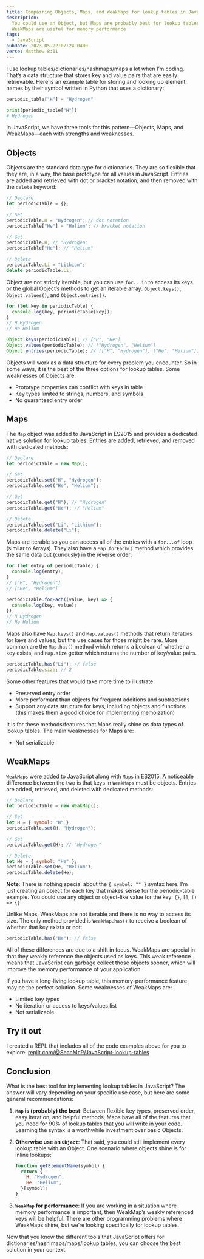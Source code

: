 ```yaml
---
title: Compairing Objects, Maps, and WeakMaps for lookup tables in JavaScript
description:
  You could use an Object, but Maps are probably best for lookup tables and
  WeakMaps are useful for memory performance    
tags:
  - JavaScript
pubDate: 2023-05-22T07:24-0400
verse: Matthew 8:11
---
```


I use lookup tables/dictionaries/hashmaps/maps a lot when I’m coding. That’s a
data structure that stores key and value pairs that are easily retrievable. Here
is an example table for storing and looking up element names by their symbol
written in Python that uses a dictionary:

```python
periodic_table["H"] = "Hydrogen"

print(periodic_table["H"])
# Hydrogen
```

In JavaScript, we have three tools for this pattern—Objects, Maps, and
WeakMaps—each with strengths and weaknesses.

## Objects

Objects are the standard data type for dictionaries. They are so flexible that
they are, in a way, the base prototype for all values in JavaScript. Entries are
added and retrieved with dot or bracket notation, and then removed with the
`delete` keyword:

```js
// Declare
let periodicTable = {};

// Set
periodicTable.H = "Hydrogen"; // dot notation
periodicTable["He"] = "Helium"; // bracket notation

// Get
periodicTable.H; // "Hydrogen"
periodicTable["He"]; // "Helium"

// Delete
periodicTable.Li = "Lithium";
delete periodicTable.Li;
```

Object are not strictly iterable, but you can use `for...in` to access its keys
or the global Object’s methods to get an iterable array: `Object.keys()`,
`Object.values()`, and `Object.entries()`.

```js
for (let key in periodicTable) {
  console.log(key, periodicTable[key]);
}
// H Hydrogen
// He Helium

Object.keys(periodicTable); // ["H", "He"]
Object.values(periodicTable); // ["Hydrogen", "Helium"]
Object.entries(periodicTable); // [["H", "Hydrogen"], ["He", "Helium"]]
```

Objects will work as a data structure for every problem you encounter. So in
some ways, it is the best of the three options for lookup tables. Some
weaknesses of Objects are:

- Prototype properties can conflict with keys in table
- Key types limited to strings, numbers, and symbols
- No guaranteed entry order

## Maps

The `Map` object was added to JavaScript in ES2015 and provides a dedicated
native solution for lookup tables. Entries are added, retrieved, and removed
with dedicated methods:

```js
// Declare
let periodicTable = new Map();

// Set
periodicTable.set("H", "Hydrogen");
periodicTable.set("He", "Helium");

// Get
periodicTable.get("H"); // "Hydrogen"
periodicTable.get("He"); // "Helium"

// Delete
periodicTable.set("Li", "Lithium");
periodicTable.delete("Li");
```

Maps are iterable so you can access all of the entries with a `for...of` loop
(similar to Arrays). They also have a `Map.forEach()` method which provides the
same data but (curiously) in the reverse order:

```js
for (let entry of periodicTable) {
  console.log(entry);
}
// ["H", "Hydrogen"]
// ["He", "Helium"]

periodicTable.forEach((value, key) => {
  console.log(key, value);
});
// H Hydrogen
// He Helium
```

Maps also have `Map.keys()` and `Map.values()` methods that return iterators for
keys and values, but the use cases for those might be rare. More common are the
`Map.has()` method which returns a boolean of whether a key exists, and
`Map.size` getter which returns the number of key/value pairs.

```js
periodicTable.has("Li"); // false
periodicTable.size; // 2
```

Some other features that would take more time to illustrate:

- Preserved entry order
- More performant than objects for frequent additions and subtractions
- Support any data structure for keys, including objects and functions (this
  makes them a good choice for implementing memoization)

It is for these methods/features that Maps really shine as data types of lookup
tables. The main weaknesses for Maps are:

- Not serializable

## WeakMaps

`WeakMaps` were added to JavaScript along with `Maps` in ES2015. A noticeable
difference between the two is that keys in `WeakMaps` must be objects. Entries
are added, retrieved, and deleted with dedicated methods:

```js
// Declare
let periodicTable = new WeakMap();

// Set
let H = { symbol: "H" };
periodicTable.set(H, "Hydrogen");

// Get
periodicTable.get(H); // "Hydrogen"

// Delete
let He = { symbol: "He" };
periodicTable.set(He, "Helium");
periodicTable.delete(He);
```

**Note**: There is nothing special about the `{ symbol: "" }` syntax here. I’m
just creating an object for each key that makes sense for the periodic-table
example. You could use any object or object-like value for the key: `{}`, `[]`,
`() => {}`

Unlike Maps, WeakMaps are not iterable and there is no way to access its size.
The only method provided is `WeakMap.has()` to receive a boolean of whether that
key exists or not:

```js
periodicTable.has("He"); // false
```

All of these differences are due to a shift in focus. WeakMaps are special in
that they weakly reference the objects used as keys. This weak reference means
that JavaScript can garbage collect those objects sooner, which will improve the
memory performance of your application.

If you have a long-living lookup table, this memory-performance feature may be
the perfect solution. Some weaknesses of WeakMaps are:

- Limited key types
- No iteration or access to keys/values list
- Not serializable

## Try it out

I created a REPL that includes all of the code examples above for you to
explore:
[replit.com/@SeanMcP/JavaScript-lookup-tables](https://replit.com/@SeanMcP/JavaScript-lookup-tables#index.js)

## Conclusion

What is the best tool for implementing lookup tables in JavaScript? The answer
will vary depending on your specific use case, but here are some general
recommendations:

1. **`Map` is (probably) the best**: Between flexible key types, preserved
   order, easy iteration, and helpful methods, Maps have all of the features
   that you need for 90% of lookup tables that you will write in your code.
   Learning the syntax is a worthwhile investment over basic Objects.
2. **Otherwise use an `Object`**: That said, you could still implement every
   lookup table with an Object. One scenario where objects shine is for inline
   lookups:

   ```js
   function getElementName(symbol) {
     return {
       H: "Hydrogen",
       He: "Helium",
     }[symbol];
   }
   ```

3. **`WeakMap` for performance**: If you are working in a situation where memory
   performance is important, then WeakMap’s weakly referenced keys will be
   helpful. There are other programming problems where WeakMaps shine, but we’re
   looking specifically for lookup tables.

Now that you know the different tools that JavaScript offers for
dictionaries/hash maps/maps/lookup tables, you can choose the best solution in
your context.
